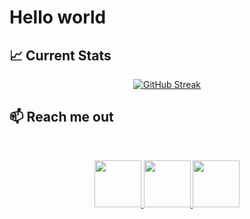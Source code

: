 # Hello world

## :chart_with_upwards_trend: Current Stats
<p align='center'>
<a href="https://git.io/streak-stats"><img src="https://github-readme-streak-stats.herokuapp.com?user=67sazzadhossen&theme=transparent" alt="GitHub Streak" /></a>
</p>


## :mailbox: Reach me out

<br />

<p align="center">
  <a href="https://www.linkedin.com/in/67sazzadhossen">
    <img height="75" src="https://cdn.uconnectlabs.com/wp-content/uploads/sites/46/2022/08/Linkedin-Logo-e1660320077673.png">
  </a>
  <a href="https://www.facebook.com/sazzad.hossen19">
    <img height="75" src="https://github.com/mir-hussain/mir-hussain/blob/main/images/icons/Facebook.png">
  </a>
  <a href="https://twitter.com/sazzadhossen010">
    <img height="75" src="https://github.com/mir-hussain/mir-hussain/blob/main/images/icons/Twitter.png">
  </a>
</p>


<br />